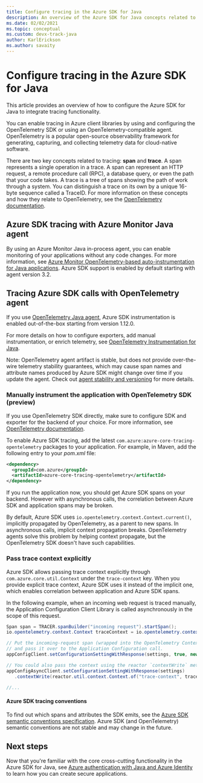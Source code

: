 ```yaml
---
title: Configure tracing in the Azure SDK for Java
description: An overview of the Azure SDK for Java concepts related to tracing
ms.date: 02/02/2021
ms.topic: conceptual
ms.custom: devx-track-java
author: KarlErickson
ms.author: savaity
---
```


# Configure tracing in the Azure SDK for Java

This article provides an overview of how to configure the Azure SDK for Java to integrate tracing functionality.

You can enable tracing in Azure client libraries by using and configuring the OpenTelemetry SDK or using an OpenTelemetry-compatible agent. OpenTelemetry is a popular open-source observability framework for generating, capturing, and collecting telemetry data for cloud-native software.

There are two key concepts related to tracing: **span** and **trace**. A span represents a single operation in a trace. A span can represent an HTTP request, a remote procedure call (RPC), a database query, or even the path that your code takes. A trace is a tree of spans showing the path of work through a system. You can distinguish a trace on its own by a unique 16-byte sequence called a TraceID. For more information on these concepts and how they relate to OpenTelemetry, see the [OpenTelemetry documentation](https://opentelemetry.io/docs/).

## Azure SDK tracing with Azure Monitor Java agent

By using an Azure Monitor Java in-process agent, you can enable monitoring of your applications without any code changes. For more information, see [Azure Monitor OpenTelemetry-based auto-instrumentation for Java applications](/azure/azure-monitor/app/java-in-process-agent). Azure SDK support is enabled by default starting with agent version 3.2.

## Tracing Azure SDK calls with OpenTelemetry agent

If you use [OpenTelemetry Java agent](https://github.com/open-telemetry/opentelemetry-java-instrumentation/), Azure SDK instrumentation is enabled out-of-the-box starting from version 1.12.0.

For more details on how to configure exporters, add manual instrumentation, or enrich telemetry, see [OpenTelemetry Instrumentation for Java](https://github.com/open-telemetry/opentelemetry-java-instrumentation).

Note: OpenTelemetry agent artifact is stable, but does not provide over-the-wire telemetry stability guarantees, which may cause span names and attribute names produced by Azure SDK might change over time if you update the agent. Check out [agent stability and versioning](https://github.com/open-telemetry/opentelemetry-java-instrumentation/blob/main/VERSIONING.md#compatibility-requirements) for more details.

### Manually instrument the application with OpenTelemetry SDK (preview)

If you use OpenTelemetry SDK directly, make sure to configure SDK and exporter for the backend of your choice. For more information, see [OpenTelemetry documentation](https://opentelemetry.io/docs/instrumentation/java/manual_instrumentation/).

To enable Azure SDK tracing, add the latest `com.azure:azure-core-tracing-opentelemetry` packages to your application. For example, in Maven, add the following entry to your *pom.xml* file:

```xml
<dependency>
  <groupId>com.azure</groupId>
  <artifactId>azure-core-tracing-opentelemetry</artifactId>
</dependency>
```

If you run the application now, you should get Azure SDK spans on your backend. However with asynchronous calls, the correlation between Azure SDK and application spans may be broken.

By default, Azure SDK uses `io.opentelemetry.context.Context.current()`, implicitly propagated by OpenTelemetry, as a parent to new spans. In asynchronous calls, implicit context propagation breaks. OpenTelemetry agents solve this problem by helping context propagate, but the OpenTelemetry SDK doesn't have such capabilities.

### Pass trace context explicitly

Azure SDK allows passing trace context explicitly through `com.azure.core.util.Context` under the `trace-context` key. When you provide explicit trace context, Azure SDK uses it instead of the implicit one, which enables correlation between application and Azure SDK spans.

In the following example, when an incoming web request is traced manually, the Application Configuration Client Library is called asynchronously in the scope of this request.

```java
Span span = TRACER.spanBuilder("incoming request").startSpan();
io.opentelemetry.context.Context traceContext = io.opentelemetry.context.Context.root().with(span);

// Put the incoming-request span (wrapped into the OpenTelemetry Context) into the Azure SDK Context
// and pass it over to the Application Configuration call.
appConfigClient.setConfigurationSettingWithResponse(settings, true, new com.azure.core.util.Context("trace-context", traceContext));

// You could also pass the context using the reactor `contextWrite` method under the same `trace-context` key.
appConfigAsyncClient.setConfigurationSettingWithResponse(settings)
   .contextWrite(reactor.util.context.Context.of("trace-context", traceContext))

//...
```

#### Azure SDK tracing conventions

To find out which spans and attributes the SDK emits, see the [Azure SDK semantic conventions specification](https://github.com/Azure/azure-sdk/blob/main/docs/tracing/distributed-tracing-conventions.yml). Azure SDK (and OpenTelemetry) semantic conventions are not stable and may change in the future.

## Next steps

Now that you're familiar with the core cross-cutting functionality in the Azure SDK for Java, see [Azure authentication with Java and Azure Identity](identity.md) to learn how you can create secure applications.

